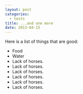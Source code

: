 ```yaml
---
layout: post
categories:
  - tests
title: ...and one more
date: 2013-04-15
---
```


Here is a list of things that are good:

* Food
* Water
* Lack of horses.
* Lack of horses.
* Lack of horses.
* Lack of horses.
* Lack of horses.
* Lack of horses.

